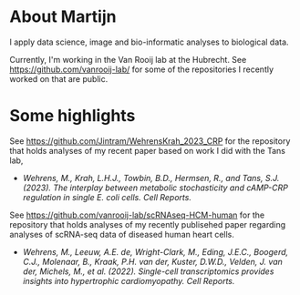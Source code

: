 


# About Martijn
I apply data science, image and bio-informatic analyses to biological data.


Currently, I'm working in the Van Rooij lab at the Hubrecht. See https://github.com/vanrooij-lab/ for some of the repositories I recently worked on that are public. 


# Some highlights


See https://github.com/Jintram/WehrensKrah_2023_CRP for the repository that holds analyses of my recent paper based on work I did with the Tans lab,
- _Wehrens, M., Krah, L.H.J., Towbin, B.D., Hermsen, R., and Tans, S.J. (2023). The interplay between metabolic stochasticity and cAMP-CRP regulation in single E. coli cells. Cell Reports._

See https://github.com/vanrooij-lab/scRNAseq-HCM-human for the repository that holds analyses of my recently publisehed paper regarding analyses of scRNA-seq data of diseased human heart cells.
- _Wehrens, M., Leeuw, A.E. de, Wright-Clark, M., Eding, J.E.C., Boogerd, C.J., Molenaar, B., Kraak, P.H. van der, Kuster, D.W.D., Velden, J. van der, Michels, M., et al. (2022). Single-cell transcriptomics provides insights into hypertrophic cardiomyopathy. Cell Reports._

